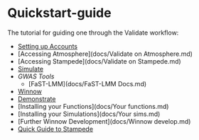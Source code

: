 # Quickstart-guide
The tutorial for guiding one through the Validate workflow:
* [Setting up Accounts](docs/Account-setup.md)
* [Accessing Atmosphere](docs/Validate on Atmosphere.md)
* [Accessing Stampede](docs/Validate on Stampede.md)
* [Simulate](docs/Simulate.md)
* *GWAS Tools*
  * [FaST-LMM](docs/FaST-LMM Docs.md)
* [Winnow](docs/Winnow.md)
* [Demonstrate](docs/Demonstrate.md)
* [Installing your Functions](docs/Your functions.md)
* [Installing your Simulations](docs/Your sims.md)
* [Further Winnow Development](docs/Winnow develop.md)
* [Quick Guide to Stampede](docs/Stampede-guide.md)

